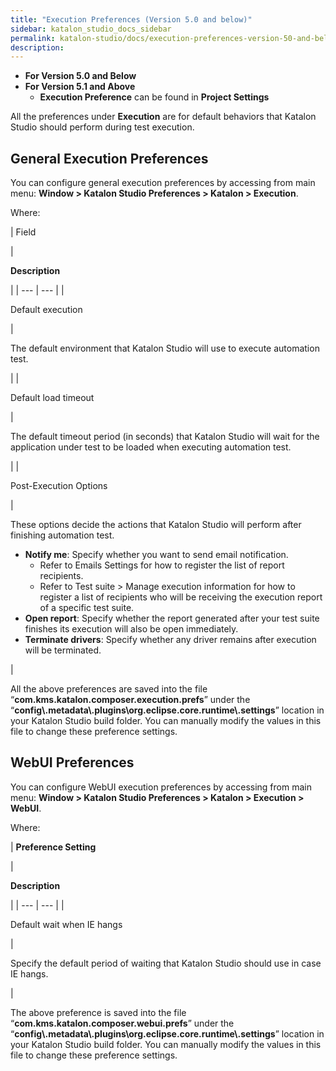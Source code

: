 ```yaml
---
title: "Execution Preferences (Version 5.0 and below)" 
sidebar: katalon_studio_docs_sidebar
permalink: katalon-studio/docs/execution-preferences-version-50-and-below.html 
description: 
---
```

*   **For Version 5.0 and Below**
*   **For Version 5.1 and Above**
    *   **Execution Preference** can be found in **Project Settings**

All the preferences under **Execution** are for default behaviors that Katalon Studio should perform during test execution. 

General Execution Preferences
-----------------------------

You can configure general execution preferences by accessing from main menu: **Window > Katalon Studio Preferences > Katalon > Execution**.

Where:

| 
Field

 | 

**Description**

 |
| --- | --- |
| 

Default execution

 | 

The default environment that Katalon Studio will use to execute automation test.

 |
| 

Default load timeout

 | 

The default timeout period (in seconds) that Katalon Studio will wait for the application under test to be loaded when executing automation test.

 |
| 

Post-Execution Options

 | 

These options decide the actions that Katalon Studio will perform after finishing automation test.

*   **Notify me**: Specify whether you want to send email notification.
    *   Refer to Emails Settings for how to register the list of report recipients.
    *   Refer to Test suite > Manage execution information for how to register a list of recipients who will be receiving the execution report of a specific test suite.
*   **Open report**: Specify whether the report generated after your test suite finishes its execution will also be open immediately.
*   **Terminate drivers**: Specify whether any driver remains after execution will be terminated.

 |

All the above preferences are saved into the file “**com.kms.katalon.composer.execution.prefs**” under the “**config\\.metadata\\.plugins\\org.eclipse.core.runtime\\.settings**” location in your Katalon Studio build folder. You can manually modify the values in this file to change these preference settings.

WebUI Preferences
-----------------

You can configure WebUI execution preferences by accessing from main menu: **Window > Katalon Studio Preferences > Katalon > Execution > WebUI**.

Where:

| 
**Preference Setting**

 | 

**Description**

 |
| --- | --- |
| 

Default wait when IE hangs

 | 

Specify the default period of waiting that Katalon Studio should use in case IE hangs.

 |

The above preference is saved into the file “**com.kms.katalon.composer.webui.prefs**” under the “**config\\.metadata\\.plugins\\org.eclipse.core.runtime\\.settings**” location in your Katalon Studio build folder. You can manually modify the values in this file to change these preference settings.